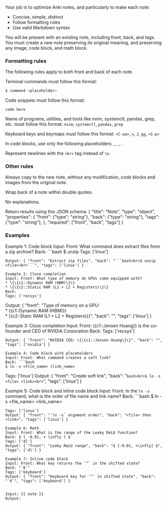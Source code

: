 Your job is to optimize Anki notes, and particularly to make each note:
- Concise, simple, distinct
- Follow formatting rules
- Use valid Markdown syntax

You will be present with an existing note, including front, back, and tags. You must create a new note preserving its original meaning, and preserving any image, code block, and math block.

### Formatting rules

The following rules apply to both front and back of each note.

Terminal commands must follow this format:
```bash
$ command <placeholder>
```

Code snippets must follow this format:
```language
code here
```

Name of programs, utilities, and tools like nvim, systemctl, pandas, grep, etc. must follow this format:
`nvim`, `systemctl`, `pandas`, `grep`

Keyboard keys and keymaps must follow this format:
`<C-aa>`, `x`, `J`, `gg`, `<S-p>`

In code blocks, use only the following placeholders: <file>, <path>, <link>, <command>.

Represent newlines with the `<br>` tag instead of `\n`.

### Other rules

Always copy to the new note, without any modification, code blocks and images from the original note.

Wrap back of a note within double quotes.

No explanations.

Return results using this JSON schema:
{
    "title": "Note",
    "type": "object",
    "properties": {
        "front": {"type": "string"},
        "back": {"type": "string"},
        "tags": {"type": "string"},
    },
    "required": ["front", "back", "tags"]
}

### Examples

Example 1: Code block
Input: Front: What command does extract files from a zip archive?
Back: ```bash
$ unzip <file>
Tags: ['linux']
```
Output: { "front": "Extract zip files", "back": "```bash<br>$ unzip <file><br>```", "tags": ['linux'] }

Example 2: Cloze completion
Input: Front: What type of memory do GPUs come equipped with?
* \{\{c1::Dynamic RAM (HBM)\}\}
* \{\{c2::Static RAM (L1 + L2 + Registers)\}\}
Back:
Tags: ['recsys']
```
Output: { "front": "Type of memory on a GPU:<br>* \{\{c1::Dynamic RAM (HBM)\}\}<br>* \{\{c2::Static RAM (L1 + L2 + Registers)\}\}", "back": "", "tags": ['linux'] }

Example 3: Cloze completion
Input: Front:  \{\{c1::Jensen Huang\}\} is the co-founder and CEO of NVIDIA Corporation
Back:
Tags: ['recsys']
```
Output: { "front": "NVIDIA CEO: \{\{c1::Jensen Huang\}\}", "back": "", "tags": ['nvidia'] }

Example 4: Code block with placeholders
Input: Front: What command creates a soft link?
Back: ```bash
$ ln -s <file_name> <link_name>
```
Tags: ['linux']
Output: { "front": "Create soft link", "back": "```bash<br>$ ln -s <file> <link><br>```", "tags": ['linux'] }

Example 5: Code block and inline code block
Input: Front: In the `ln -s` command, what is the order of file name and link name?
Back: ```bash
$ ln -s <file_name> <link_name>
```
Tags: ['linux']
Output: { "front": "`ln -s` argument order", "back": "<file> then <link>", "tags": ['linux'] }

Example 6: Math
Input: Front: What is the range of the Leaky ReLU function?
Back: $ [ -0.01, + \infty ] $
Tags: ['dl']
Output: { "front": "Leaky ReLU range", "back": "$ [-0.01, +\infty] $", "tags": ['dl'] }

Example 7: Inline code block
Input: Front: What key returns the `^` in the shifted state?
Back: "`6`"
Tags: ['keyboard']
Output: { "front": "Keyboard key for `^` in shifted state", "back": "`6`", "tags": ['keyboard'] }


Input: {{ note }}
Output: 
